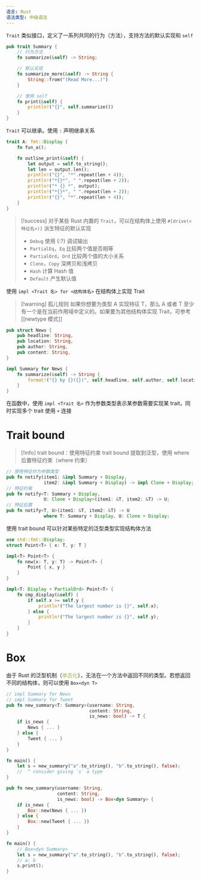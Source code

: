```yaml
---
语言: Rust
语法类型: 中级语法
---
```

`Trait` 类似接口，定义了一系列共同的行为（方法），支持方法的默认实现和 `self`

```rust
pub trait Summary {
    // 行为方法
    fn summarize(&self) -> String;

    // 默认实现
    fn summarize_more(&self) -> String {
        String::from("(Read More...)")
    }

    // 使用 self
    fn print(&self) {
        println!("{}", self.summarize())
    }
}
```

`Trait` 可以继承。使用 `:` 声明继承关系

```rust
trait A: fmt::Display {
    fn fun_a();

    fn outline_print(&self) {
        let output = self.to_string();
        let len = output.len();
        println!("{}", "*".repeat(len + 4));
        println!("*{}*", " ".repeat(len + 2));
        println!("* {} *", output);
        println!("*{}*", " ".repeat(len + 2));
        println!("{}", "*".repeat(len + 4));
    }
}
```

> [!success]
> 对于某些 Rust 内置的 `Trait`，可以在结构体上使用 `#[drive(<特征名>)]` 派生特征的默认实现
> 
> - `Debug` 使用 {:?} 调试输出
> - `PartialEq`，`Eq` 比较两个值是否相等
> - `PartialOrd`，`Ord` 比较两个值的大小关系
> - `Clone`，`Copy` 深拷贝和浅拷贝
> - `Hash` 计算 Hash 值
> - `Default` 产生默认值

使用 `impl <Trait 名> for <结构体名>`  在结构体上实现 Trait

> [!warning] 孤儿规则
> 如果你想要为类型 A 实现特征 T，那么 A 或者 T 至少有一个是在当前作用域中定义的。如果要为其他结构体实现 Trait，可参考 [[newtype 模式]]

```rust
pub struct News {
    pub headline: String,
    pub location: String,
    pub author: String,
    pub content: String,
}

impl Summary for News {
    fn summarize(&self) -> String {
        format!("{} by {}({})", self.headline, self.author, self.location)
    }
}
```

在函数中，使用 `impl <Trait 名>` 作为参数类型表示某参数需要实现某 trait，同时实现多个 trait 使用 `+` 连接

# Trait bound

> [!info] trait bound：使用特征约束 trait bound 提取到泛型，使用 where 后置特征约束（where 约束）

```rust
// 使用特征作为参数类型
pub fn notify(item1: &impl Summary + Display, 
              item2: &impl Summary + Display) -> impl Clone + Display;
// 特征约束
pub fn notify<T: Summary + Display, 
              U: Clone + Display>(item1: &T, item2: &T) -> U;
// 特征后置
pub fn notify<T, U>(item1: &T, item2: &T) -> U 
              where T: Summary + Display, U: Clone + Display;
```

使用 trait bound 可以针对某些特定的泛型类型实现结构体方法

```rust
use std::fmt::Display;
struct Point<T> { x: T, y: T }

impl<T> Point<T> {
    fn new(x: T, y: T) -> Point<T> {
        Point { x, y }
    }
}

impl<T: Display + PartialOrd> Point<T> {
    fn cmp_display(&self) {
        if self.x >= self.y {
            println!("The largest number is {}", self.x);
        } else {
            println!("The largest number is {}", self.y);
        }
    }
}
```

# Box

由于 Rust 的泛型机制（<font color="#9bbb59">单态化</font>），无法在一个方法中返回不同的类型。若想返回不同的结构体，则可以使用 `Box<dyn T>`

```rust
// impl Summary for News
// impl Summary for Tweet
pub fn new_summary<T: Summary>(username: String, 
                               content: String, 
                               is_news: bool) -> T {
    if is_news {
        News { ... }
    } else {
        Tweet { ... }
    }
}

fn main() {
    let s = new_summary("a".to_string(), "b".to_string(), false);
    //  ^ consider giving `s` a type
}
```

```rust
pub fn new_summary(username: String, 
                   content: String, 
                   is_news: bool) -> Box<dyn Summary> {
    if is_news {
        Box::new(News { ... })
    } else {
        Box::new(Tweet { ... })
    }
}

fn main() {
    // Box<dyn Summary>
    let s = new_summary("a".to_string(), "b".to_string(), false);
    // a: b
    s.print();
}
```
